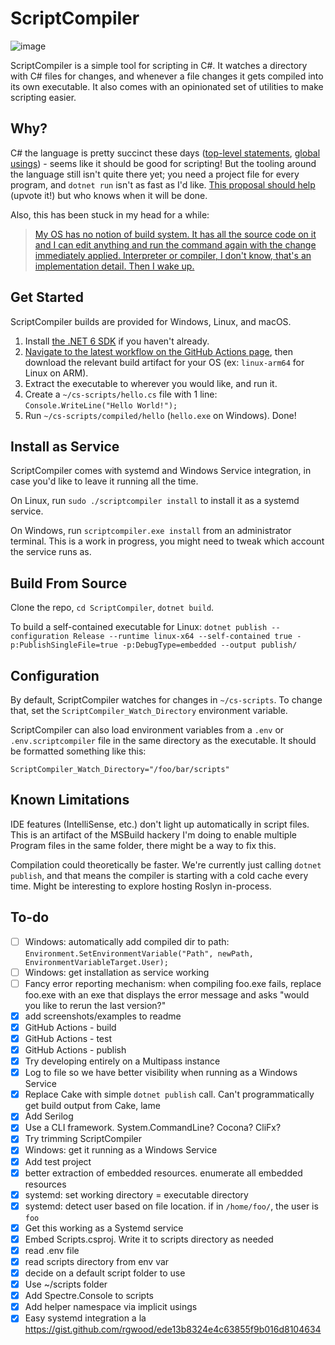 # ScriptCompiler

![image](https://user-images.githubusercontent.com/26268125/150707633-82eb85fd-3247-450f-b918-879c41ac4090.png)

ScriptCompiler is a simple tool for scripting in C#. It watches a directory with C# files for changes, and whenever a file changes it gets compiled into its own executable. It also comes with an opinionated set of utilities to make scripting easier.

## Why?

C# the language is pretty succinct these days ([top-level statements](https://docs.microsoft.com/en-us/dotnet/csharp/fundamentals/program-structure/top-level-statements), [global usings](https://www.hanselman.com/blog/implicit-usings-in-net-6)) - seems like it should be good for scripting! But the tooling around the language still isn't quite there yet; you need a project file for every program, and `dotnet run` isn't as fast as I'd like. [This proposal should help](https://github.com/dotnet/designs/pull/213) (upvote it!) but who knows when it will be done.

Also, this has been stuck in my head for a while:

> [My OS has no notion of build system. It has all the source code on it and I can edit anything and run the command again with the change immediately applied. Interpreter or compiler, I don't know, that's an implementation detail. Then I wake up.](https://twitter.com/davidcrawshaw/status/1300614954865876992?s=20)

## Get Started

ScriptCompiler builds are provided for Windows, Linux, and macOS.

1. Install [the .NET 6 SDK](https://dotnet.microsoft.com/en-us/download/dotnet/6.0) if you haven't already.
2. [Navigate to the latest workflow on the GitHub Actions page](https://github.com/rgwood/ScriptCompiler/actions), then download the relevant build artifact for your OS (ex: `linux-arm64` for Linux on ARM).
3. Extract the executable to wherever you would like, and run it.
4. Create a `~/cs-scripts/hello.cs` file with 1 line: `Console.WriteLine("Hello World!");`
5. Run `~/cs-scripts/compiled/hello` (`hello.exe` on Windows). Done!

## Install as Service

ScriptCompiler comes with systemd and Windows Service integration, in case you'd like to leave it running all the time.

On Linux, run `sudo ./scriptcompiler install` to install it as a systemd service.

On Windows, run `scriptcompiler.exe install` from an administrator terminal. This is a work in progress, you might need to tweak which account the service runs as.

## Build From Source

Clone the repo, `cd ScriptCompiler`, `dotnet build`.

To build a self-contained executable for Linux: `dotnet publish --configuration Release --runtime linux-x64 --self-contained true -p:PublishSingleFile=true -p:DebugType=embedded --output publish/`

## Configuration

By default, ScriptCompiler watches for changes in `~/cs-scripts`. To change that, set the `ScriptCompiler_Watch_Directory` environment variable.

ScriptCompiler can also load environment variables from a `.env` or `.env.scriptcompiler` file in the same directory as the executable. It should be formatted something like this:

```
ScriptCompiler_Watch_Directory="/foo/bar/scripts"
```

## Known Limitations

IDE features (IntelliSense, etc.) don't light up automatically in script files. This is an artifact of the MSBuild hackery I'm doing to enable multiple Program files in the same folder, there might be a way to fix this.

Compilation could theoretically be faster. We're currently just calling `dotnet publish`, and that means the compiler is starting with a cold cache every time. Might be interesting to explore hosting Roslyn in-process.

## To-do

- [ ] Windows: automatically add compiled dir to path: `Environment.SetEnvironmentVariable("Path", newPath, EnvironmentVariableTarget.User);`
- [ ] Windows: get installation as service working
- [ ] Fancy error reporting mechanism: when compiling foo.exe fails, replace foo.exe with an exe that displays the error message and asks "would you like to rerun the last version?"
- [x] add screenshots/examples to readme
- [x] GitHub Actions - build
- [x] GitHub Actions - test
- [x] GitHub Actions - publish
- [x] Try developing entirely on a Multipass instance
- [x] Log to file so we have better visibility when running as a Windows Service
- [x] Replace Cake with simple `dotnet publish` call. Can't programmatically get build output from Cake, lame
- [x] Add Serilog
- [x] Use a CLI framework. System.CommandLine? Cocona? CliFx?
- [x] Try trimming ScriptCompiler
- [x] Windows: get it running as a Windows Service
- [x] Add test project
- [x] better extraction of embedded resources. enumerate all embedded resources
- [x] systemd: set working directory = executable directory
- [x] systemd: detect user based on file location. if in `/home/foo/`, the user is `foo`
- [x] Get this working as a Systemd service
- [x] Embed Scripts.csproj. Write it to scripts directory as needed
- [x] read .env file
- [x] read scripts directory from env var
- [x] decide on a default script folder to use
- [x] Use ~/scripts folder
- [x] Add Spectre.Console to scripts
- [x] Add helper namespace via implicit usings
- [x] Easy systemd integration a la https://gist.github.com/rgwood/ede13b8324e4c63855f9b016d8104634
